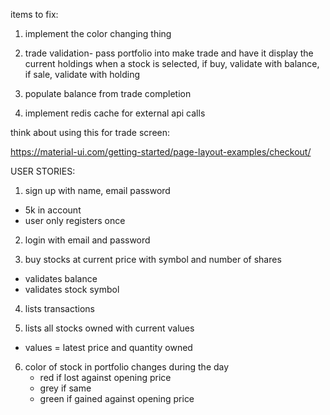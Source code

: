 items to fix:

1. implement the color changing thing

2. trade validation- pass portfolio into make trade and have it display the current holdings when a stock is selected, if buy, validate with balance, if sale, validate with holding

3. populate balance from trade completion

4. implement redis cache for external api calls

think about using this for trade screen:

https://material-ui.com/getting-started/page-layout-examples/checkout/



USER STORIES:

1. sign up with name, email password
- 5k in account
- user only registers once

2. login with email and password

3. buy stocks at current price with symbol and number of shares
- validates balance
- validates stock symbol

4. lists transactions 

5. lists all stocks owned with current values
- values = latest price and quantity owned

6.  color of stock in portfolio changes during the day
	- red if lost against opening price
	- grey if same
	- green if gained against opening price


